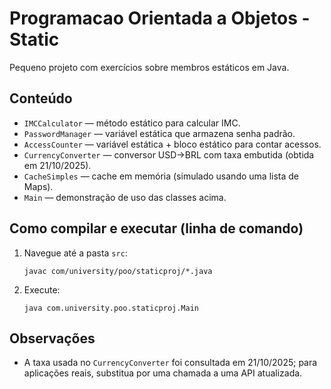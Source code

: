 # Programacao Orientada a Objetos - Static

Pequeno projeto com exercícios sobre membros estáticos em Java.

## Conteúdo
- `IMCCalculator` — método estático para calcular IMC.
- `PasswordManager` — variável estática que armazena senha padrão.
- `AccessCounter` — variável estática + bloco estático para contar acessos.
- `CurrencyConverter` — conversor USD->BRL com taxa embutida (obtida em 21/10/2025).
- `CacheSimples` — cache em memória (simulado usando uma lista de Maps).
- `Main` — demonstração de uso das classes acima.

## Como compilar e executar (linha de comando)
1. Navegue até a pasta `src`:
   ```
   javac com/university/poo/staticproj/*.java
   ```
2. Execute:
   ```
   java com.university.poo.staticproj.Main
   ```

## Observações
- A taxa usada no `CurrencyConverter` foi consultada em 21/10/2025; para aplicações reais, substitua por uma chamada a uma API atualizada.